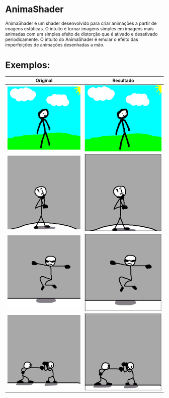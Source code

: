 # AnimaShader
AnimaShader é um shader desenvolvido para criar animações a partir de imagens estáticas. O intuíto é tornar imagens simples em imagens mais animadas com um simples efeito de distorção que é ativado e desativado periodicamente. O intuito do AnimaShader é emular o efeito das imperfeições de animações desenhadas a mão.

# Exemplos:
Original             |  Resultado
:-------------------------:|:-------------------------:
![Original](img.png) | ![Resultado](GIF.gif)
![1](img1.png) | ![1](gif1.gif)
![2](img2.png) | ![2](gif2.gif)
![3](img3.png) | ![3](gif3.gif)

